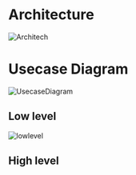 # Architecture
![Architech](https://user-images.githubusercontent.com/46933088/156163898-6246ce72-9fd5-4d75-88e7-8e9bc5574bd0.jpg)

# Usecase Diagram
![UsecaseDiagram](https://user-images.githubusercontent.com/46933088/156160240-26ecd8ef-40bf-4ece-9d5b-8e3b4def37e5.jpg)

## Low level
![lowlevel](https://user-images.githubusercontent.com/46933088/157001226-96f346a8-9207-495a-8daf-43d8cb39aceb.jpg)

## High level
